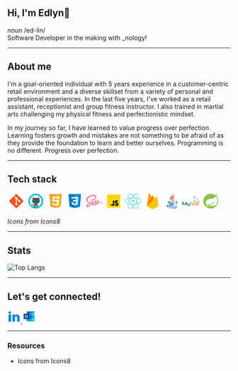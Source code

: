 ## Hi, I'm Edlyn👋

<p>
  <i>noun</i> /ed-lin/
  <br>
  Software Developer in the making with _nology!
</p>

---

## About me

I'm a goal-oriented individual with 5 years experience in a customer-centric retail environment and a diverse skillset from a variety of personal and professional experiences. In the last five years, I've worked as a retail assistant, receptionist and group fitness instructor. I also trained in martial arts challenging my physical fitness and perfectionistic mindset.

In my journey so far, I have learned to value progress over perfection. Learning fosters growth and mistakes are not something to be afraid of as they provide the foundation to learn and better ourselves. Programming is no different. Progress over perfection.

---

## Tech stack

<img src="./assets/icons8-git-100.png" width = 40px />
<img src="./assets/icons8-github-100.png" width = 40px />
<img src="./assets/icons8-html-5-100.png" width = 40px />
<img src="./assets/icons8-css3-100.png" width = 40px />
<img src="./assets/icons8-sass-100.png" width = 40px />
<img src="./assets/icons8-javascript-100.png" width = 40px />
<img src="./assets/icons8-react-native-100.png" width = 40px />
<img src="./assets/icons8-firebase-96.png" width = 40px />
<img src="./assets/icons8-java-96.png" width = 40px />
<img src="./assets/icons8-mysql-logo-96.png" width = 40px />
<img src="./assets/icons8-spring-logo-96.png" width = 40px />
<!-- <img src="./assets" width = 40px /> -->

_Icons from Icons8_

---

## Stats

![Top Langs](https://github-readme-stats.vercel.app/api/top-langs/?username=edlyn-e&layout=compact)

---

## Let's get connected!

<a href="https://www.linkedin.com/in/edlyn-evangelista/">
  <img src="./assets/icons8-linkedin-2-100.png" width = 30px />
</a>
<a href="mailto:edlyn.evangelista@outlook.com"> 
  <img src="./assets/icons8-microsoft-outlook-2019-96.png" width = 30px />
  </a>

---

### Resources

-   Icons from Icons8
